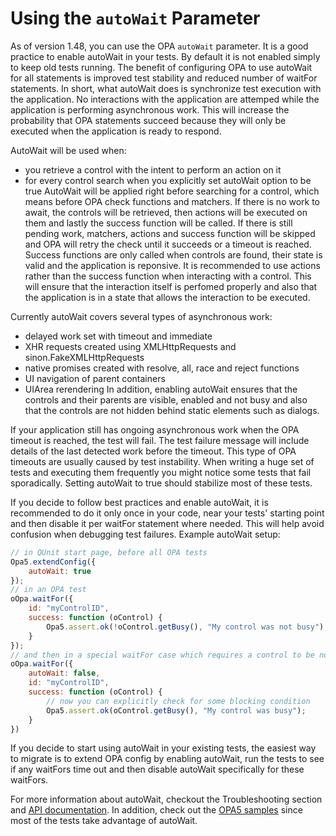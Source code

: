# Using the `autoWait` Parameter
As of version 1.48, you can use the OPA `autoWait` parameter. It is a good practice to enable autoWait in your tests. By default it is not enabled simply to keep old tests running.
The benefit of configuring OPA to use autoWait for all statements is improved test stability and reduced number of waitFor statements.
In short, what autoWait does is synchronize test execution with the application. No interactions with the application are attemped while the application is performing
asynchronous work. This will increase the probability that OPA statements succeed because they will only be executed when the application is ready to respond.

AutoWait will be used when:
- you retrieve a control with the intent to perform an action on it
- for every control search when you explicitly set autoWait option to be true
AutoWait will be applied right before searching for a control, which means before OPA check functions and matchers. If there is no work to await, the controls will be
retrieved, then actions will be executed on them and lastly the success function will be called. If there is still pending work, matchers, actions and success
function will be skipped and OPA will retry the check until it succeeds or a timeout is reached. Success functions are only called when controls are found, their state
is valid and the application is reponsive. It is recommended to use actions rather than the success function when interacting with a control. This will ensure that the
interaction itself is perfomed properly and also that the application is in a state that allows the interaction to be executed.

Currently autoWait covers several types of asynchronous work:
- delayed work set with timeout and immediate
- XHR requests created using XMLHttpRequests and sinon.FakeXMLHttpRequests
- native promises created with resolve, all, race and reject functions
- UI navigation of parent containers
- UIArea rerendering
In addition, enabling autoWait ensures that the controls and their parents are visible, enabled and not busy and also that the controls are not hidden behind static
elements such as dialogs.

If your application still has ongoing asynchronous work when the OPA timeout is reached, the test will fail. The test failure message will include details of the last
detected work before the timeout. This type of OPA timeouts are usually caused by test instability. When writing a huge set of tests and executing them frequently you
might notice some tests that fail sporadically. Setting autoWait to true should stabilize most of these tests.

If you decide to follow best practices and enable autoWait, it is recommended to do it only once in your code, near your tests' starting point and then disable it per
waitFor statement where needed. This will help avoid confusion when debugging test failures. Example autoWait setup:

```javascript
// in QUnit start page, before all OPA tests
Opa5.extendConfig({
    autoWait: true
});
// in an OPA test
oOpa.waitFor({
    id: "myControlID",
    success: function (oControl) {
        Opa5.assert.ok(!oControl.getBusy(), "My control was not busy");
    }
});
// and then in a special waitFor case which requires a control to be non-interactable
oOpa.waitFor({
    autoWait: false,
    id: "myControlID",
    success: function (oControl) {
        // now you can explicitly check for some blocking condition
        Opa5.assert.ok(oControl.getBusy(), "My control was busy");
    }
})
```

If you decide to start using autoWait in your existing tests, the easiest way to migrate is to extend OPA config by enabling autoWait, run the tests to see if any
waitFors time out and then disable autoWait specifically for these waitFors.

For more information about autoWait, checkout the Troubleshooting section and [API documentation](https://openui5nightly.hana.ondemand.com/#/api/sap.ui.test.Opa5/methods/waitFor). In addition, check out the [OPA5 samples](https://openui5nightly.hana.ondemand.com/#/entity/sap.ui.test.Opa5) since most of the tests take advantage of autoWait.
